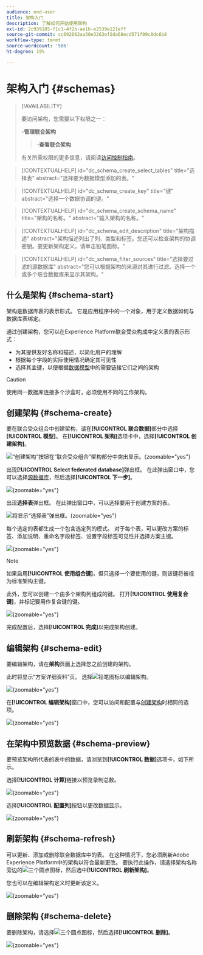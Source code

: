 ```yaml
---
audience: end-user
title: 架构入门
description: 了解如何开始使用架构
exl-id: 2c939185-f1c1-4f2b-ae1b-e2539e121eff
source-git-commit: cc692662aa30e3263ef2da68ecd571f09c8dc6b8
workflow-type: tm+mt
source-wordcount: '586'
ht-degree: 19%

---
```


# 架构入门 {#schemas}

>[!AVAILABILITY]
>
>要访问架构，您需要以下权限之一：
>
>-**管理联合架构**
>>-**查看联合架构**
>
>有关所需权限的更多信息，请阅读[访问控制指南](/help/governance-privacy-security/access-control.md)。

>[!CONTEXTUALHELP]
>id="dc_schema_create_select_tables"
>title="选择表"
>abstract="选择要为数据模型添加的表。"

>[!CONTEXTUALHELP]
>id="dc_schema_create_key"
>title="键"
>abstract="选择一个数据协调的键。"

>[!CONTEXTUALHELP]
>id="dc_schema_create_schema_name"
>title="架构的名称。"
>abstract="输入架构的名称。"

>[!CONTEXTUALHELP]
>id="dc_schema_edit_description"
>title="架构描述"
>abstract="架构描述列出了列、类型和标签。您还可以检查架构的协调密钥。要更新架构定义，请单击铅笔图标。"

>[!CONTEXTUALHELP]
>id="dc_schema_filter_sources"
>title="选择要过滤的源数据库"
>abstract="您可以根据架构的来源对其进行过滤。选择一个或多个联合数据库来显示其架构。"

## 什么是架构 {#schema-start}

架构是数据库表的表示形式。 它是应用程序中的一个对象，用于定义数据如何与数据库表绑定。

通过创建架构，您可以在Experience Platform联合受众构成中定义表的表示形式：

* 为其提供友好名称和描述，以简化用户的理解
* 根据每个字段的实际使用情况确定其可见性
* 选择其主键，以便根据[数据模型](../data-management/gs-models.md#data-model-start)中的需要链接它们之间的架构

>[!CAUTION]
>
>使用同一数据库连接多个沙盒时，必须使用不同的工作架构。

## 创建架构 {#schema-create}

要在联合受众组合中创建架构，请在&#x200B;**[!UICONTROL 联合数据]**&#x200B;部分中选择&#x200B;**[!UICONTROL 模型]**。 在&#x200B;**[!UICONTROL 架构]**&#x200B;选项卡中，选择&#x200B;**[!UICONTROL 创建架构]**。

![“创建架构”按钮在“联合受众组合”架构部分中突出显示。](assets/schema_create.png){zoomable="yes"}

出现&#x200B;**[!UICONTROL Select federated database]**&#x200B;弹出框。 在此弹出窗口中，您可以选择[源数据库](/help/connections/home.md)，然后选择&#x200B;**[!UICONTROL 下一步]**。


![](assets/schema_tables.png){zoomable="yes"}

出现&#x200B;**选择表**&#x200B;弹出框。 在此弹出窗口中，可以选择要用于创建方案的表。

![将显示“选择表”弹出框。](assets/select-table.png){zoomable="yes"}

每个选定的表都生成一个包含选定列的模式。 对于每个表，可以更改方案的标签、添加说明、重命名字段标签、设置字段标签可见性并选择方案主键。

![](assets/schema-fields.png){zoomable="yes"}

>[!NOTE]
>
>如果启用&#x200B;**[!UICONTROL 使用组合键]**，但只选择一个要使用的键，则该键将被视为标准架构主键。

此外，您可以创建一个由多个架构列组成的键。 打开&#x200B;**[!UICONTROL 使用复合键]**，并标记要用作复合键的键。

![](assets/composite-key.png){zoomable="yes"}

完成配置后，选择&#x200B;**[!UICONTROL 完成]**&#x200B;以完成架构创建。

## 编辑架构 {#schema-edit}

要编辑架构，请在&#x200B;**架构**&#x200B;页面上选择您之前创建的架构。

此时将显示“方案详细资料”页。 选择![铅笔图标](/help/assets/icons/edit.png)以编辑架构。

![](assets/schema_edit.png){zoomable="yes"}

在&#x200B;**[!UICONTROL 编辑架构]**&#x200B;窗口中，您可以访问和配置与[创建架构](#schema-create)时相同的选项。

![](assets/schema_edit_orders.png){zoomable="yes"}

## 在架构中预览数据 {#schema-preview}

要预览架构所代表的表中的数据，请浏览到&#x200B;**[!UICONTROL 数据]**&#x200B;选项卡，如下所示。

选择&#x200B;**[!UICONTROL 计算]**&#x200B;链接以预览录制总数。

![](assets/schema_data.png){zoomable="yes"}

选择&#x200B;**[!UICONTROL 配置列]**&#x200B;按钮以更改数据显示。

![](assets/schema_columns.png){zoomable="yes"}

## 刷新架构 {#schema-refresh}

可以更新、添加或删除联合数据库中的表。 在这种情况下，您必须刷新Adobe Experience Platform中的架构以符合最新更改。 要执行此操作，请选择架构名称旁边的![三个圆点图标](/help/assets/icons/more.png)，然后选中&#x200B;**[!UICONTROL 刷新架构]**。

您也可以在编辑架构定义时更新该定义。

![](assets/schema_refresh.png){zoomable="yes"}

## 删除架构 {#schema-delete}

要删除架构，请选择![三个圆点图标](/help/assets/icons/more.png)，然后选择&#x200B;**[!UICONTROL 删除]**。

![](assets/schema_delete.png){zoomable="yes"}

